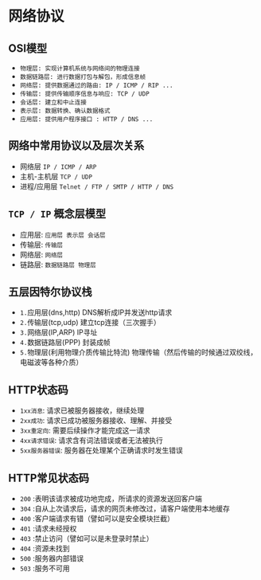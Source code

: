 # 网络协议

## OSI模型

- `物理层: 实现计算机系统与网络间的物理连接`
- `数据链路层: 进行数据打包与解包，形成信息帧`
- `网络层: 提供数据通过的路由: IP / ICMP / RIP ...`
- `传输层: 提供传输顺序信息与响应: TCP / UDP`
- `会话层: 建立和中止连接`
- `表示层: 数据转换、确认数据格式`
- `应用层: 提供用户程序接口 : HTTP / DNS ...`

## 网络中常用协议以及层次关系

- 网络层 `IP / ICMP / ARP`
- 主机-主机层 `TCP / UDP`
- 进程/应用层 `Telnet / FTP / SMTP / HTTP / DNS`

## `TCP / IP` 概念层模型

- 应用层: `应用层 表示层 会话层`
- 传输层: `传输层`
- 网络层: `网络层`
- 链路层: `数据链路层 物理层`

## 五层因特尔协议栈

- `1.`应用层(dns,http) DNS解析成IP并发送http请求
- `2.`传输层(tcp,udp) 建立tcp连接（三次握手）
- `3.`网络层(IP,ARP) IP寻址
- `4.`数据链路层(PPP) 封装成帧
- `5.`物理层(利用物理介质传输比特流) 物理传输（然后传输的时候通过双绞线，电磁波等各种介质）

## HTTP状态码

- `1xx消息`: 请求已被服务器接收，继续处理
- `2xx成功`: 请求已成功被服务器接收、理解、并接受
- `3xx重定向`: 需要后续操作才能完成这一请求
- `4xx请求错误`: 请求含有词法错误或者无法被执行
- `5xx服务器错误`: 服务器在处理某个正确请求时发生错误

## HTTP常见状态码

- `200` :表明该请求被成功地完成，所请求的资源发送回客户端
- `304` :自从上次请求后，请求的网页未修改过，请客户端使用本地缓存
- `400` :客户端请求有错（譬如可以是安全模块拦截）
- `401` :请求未经授权
- `403` :禁止访问（譬如可以是未登录时禁止）
- `404` :资源未找到
- `500` :服务器内部错误
- `503` :服务不可用
